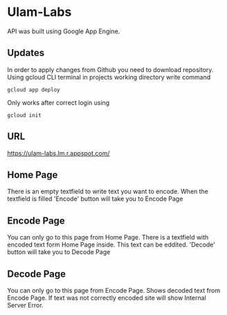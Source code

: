 # Ulam-Labs

API was built using Google App Engine.

## Updates
In order to apply changes from Github you need to download repository.
Using gcloud CLI terminal in projects working directory write command
```
gcloud app deploy
```
Only works after correct login using 
```
gcloud init
```
## URL
https://ulam-labs.lm.r.appspot.com/

## Home Page

There is an empty textfield to write text you want to encode.
When the textfield is filled 'Encode' button will take you to Encode Page

## Encode Page

You can only go to this page from Home Page.
There is a textfield with encoded text form Home Page inside. 
This text can be eddited.
'Decode' button will take you to Decode Page 

## Decode Page

You can only go to this page from Encode Page.
Shows decoded text from Encode Page.
If text was not correctly encoded site will show Internal Server Error.
